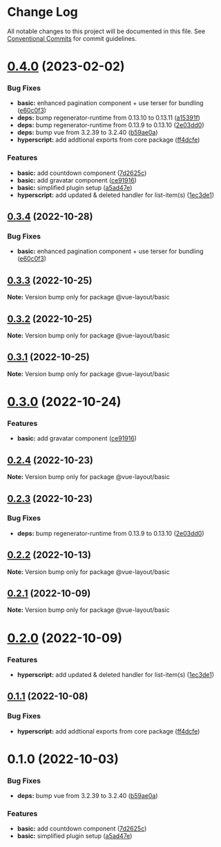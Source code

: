 # Change Log

All notable changes to this project will be documented in this file.
See [Conventional Commits](https://conventionalcommits.org) for commit guidelines.

# [0.4.0](https://github.com/tada5hi/vue-layout/compare/v0.1.3...v0.4.0) (2023-02-02)


### Bug Fixes

* **basic:** enhanced pagination component + use terser for bundling ([e60c0f3](https://github.com/tada5hi/vue-layout/commit/e60c0f3e79e6259872eb5d36726e965f808555e7))
* **deps:** bump regenerator-runtime from 0.13.10 to 0.13.11 ([a15391f](https://github.com/tada5hi/vue-layout/commit/a15391ffa87680ba05a7557b244651a88ae12708))
* **deps:** bump regenerator-runtime from 0.13.9 to 0.13.10 ([2e03dd0](https://github.com/tada5hi/vue-layout/commit/2e03dd0c5b34a6fbc38c500a21406b92f89f0eb9))
* **deps:** bump vue from 3.2.39 to 3.2.40 ([b59ae0a](https://github.com/tada5hi/vue-layout/commit/b59ae0ae2f9e4366caef983bf2109f2ff0210de6))
* **hyperscript:** add addtional exports from core package ([ff4dcfe](https://github.com/tada5hi/vue-layout/commit/ff4dcfe94eb2bf9c6a5626cd066e4e2368056525))


### Features

* **basic:** add countdown component ([7d2625c](https://github.com/tada5hi/vue-layout/commit/7d2625c5aac9a294f33618fb257a4abebe23dd73))
* **basic:** add gravatar component ([ce91916](https://github.com/tada5hi/vue-layout/commit/ce91916082e41f333d55bfbca1be7c77a1f7ebbb))
* **basic:** simplified plugin setup ([a5ad47e](https://github.com/tada5hi/vue-layout/commit/a5ad47efa85aac4bf59c6130fdbab546cbcd194a))
* **hyperscript:** add updated & deleted handler for list-item(s) ([1ec3de1](https://github.com/tada5hi/vue-layout/commit/1ec3de16ca5799783c21cb0949b3be32ed786db3))





## [0.3.4](https://github.com/tada5hi/vue-layout/compare/@vue-layout/basic@0.3.3...@vue-layout/basic@0.3.4) (2022-10-28)


### Bug Fixes

* **basic:** enhanced pagination component + use terser for bundling ([e60c0f3](https://github.com/tada5hi/vue-layout/commit/e60c0f3e79e6259872eb5d36726e965f808555e7))





## [0.3.3](https://github.com/tada5hi/vue-layout/compare/@vue-layout/basic@0.3.2...@vue-layout/basic@0.3.3) (2022-10-25)

**Note:** Version bump only for package @vue-layout/basic





## [0.3.2](https://github.com/tada5hi/vue-layout/compare/@vue-layout/basic@0.3.1...@vue-layout/basic@0.3.2) (2022-10-25)

**Note:** Version bump only for package @vue-layout/basic





## [0.3.1](https://github.com/tada5hi/vue-layout/compare/@vue-layout/basic@0.3.0...@vue-layout/basic@0.3.1) (2022-10-25)

**Note:** Version bump only for package @vue-layout/basic





# [0.3.0](https://github.com/tada5hi/vue-layout/compare/@vue-layout/basic@0.2.4...@vue-layout/basic@0.3.0) (2022-10-24)


### Features

* **basic:** add gravatar component ([ce91916](https://github.com/tada5hi/vue-layout/commit/ce91916082e41f333d55bfbca1be7c77a1f7ebbb))





## [0.2.4](https://github.com/tada5hi/vue-layout/compare/@vue-layout/basic@0.2.3...@vue-layout/basic@0.2.4) (2022-10-23)

**Note:** Version bump only for package @vue-layout/basic





## [0.2.3](https://github.com/tada5hi/vue-layout/compare/@vue-layout/basic@0.2.2...@vue-layout/basic@0.2.3) (2022-10-23)


### Bug Fixes

* **deps:** bump regenerator-runtime from 0.13.9 to 0.13.10 ([2e03dd0](https://github.com/tada5hi/vue-layout/commit/2e03dd0c5b34a6fbc38c500a21406b92f89f0eb9))





## [0.2.2](https://github.com/tada5hi/vue-layout/compare/@vue-layout/basic@0.2.1...@vue-layout/basic@0.2.2) (2022-10-13)

**Note:** Version bump only for package @vue-layout/basic





## [0.2.1](https://github.com/tada5hi/vue-layout/compare/@vue-layout/basic@0.2.0...@vue-layout/basic@0.2.1) (2022-10-09)

**Note:** Version bump only for package @vue-layout/basic





# [0.2.0](https://github.com/tada5hi/vue-layout/compare/@vue-layout/basic@0.1.1...@vue-layout/basic@0.2.0) (2022-10-09)


### Features

* **hyperscript:** add updated & deleted handler for list-item(s) ([1ec3de1](https://github.com/tada5hi/vue-layout/commit/1ec3de16ca5799783c21cb0949b3be32ed786db3))





## [0.1.1](https://github.com/tada5hi/vue-layout/compare/@vue-layout/basic@0.1.0...@vue-layout/basic@0.1.1) (2022-10-08)


### Bug Fixes

* **hyperscript:** add addtional exports from core package ([ff4dcfe](https://github.com/tada5hi/vue-layout/commit/ff4dcfe94eb2bf9c6a5626cd066e4e2368056525))





# 0.1.0 (2022-10-03)


### Bug Fixes

* **deps:** bump vue from 3.2.39 to 3.2.40 ([b59ae0a](https://github.com/tada5hi/vue-layout/commit/b59ae0ae2f9e4366caef983bf2109f2ff0210de6))


### Features

* **basic:** add countdown component ([7d2625c](https://github.com/tada5hi/vue-layout/commit/7d2625c5aac9a294f33618fb257a4abebe23dd73))
* **basic:** simplified plugin setup ([a5ad47e](https://github.com/tada5hi/vue-layout/commit/a5ad47efa85aac4bf59c6130fdbab546cbcd194a))
